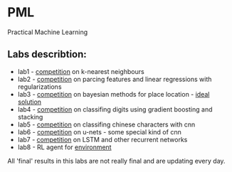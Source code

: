 # PML
Practical Machine Learning

## Labs describtion:

 * lab1 - [competition](https://www.kaggle.com/c/p1-faces) on k-nearest neighbours 
 * lab2 - [competition](https://www.kaggle.com/c/p2-house-pricing) on parcing features and linear regressions with regularizations
 * lab3 - [competition](https://www.kaggle.com/c/p3-location) on bayesian methods for place location - [ideal solution](https://github.com/dasimagin/PML/blob/master/P3-solution.cpp)
 * lab4 - [competition](https://www.kaggle.com/c/p4-digits/) on classifing digits using gradient boosting and stacking
 * lab5 - [competition](https://www.kaggle.com/c/p5-characters/) on classifing chinese characters with cnn
 * lab6 - [competition](https://www.kaggle.com/c/p6-segmentation/) on u-nets - some special kind of cnn
 * lab7 - [competition](https://www.kaggle.com/c/p7-phonetics-2018) on LSTM and other recurrent networks
 * lab8 - RL agent for [environment](https://gym.openai.com/envs/Skiing-v0/)
 
 All 'final' results in this labs are not really final and are updating every day.
